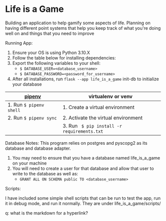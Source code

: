 # Life is a Game
Building an application to help gamify some aspects of life. Planning on having different point systems that help you keep track of what you're doing well on and things that you need to improve


Running App:
1. Ensure your OS is using Python 3.10.X
2. Follow the table below for installing dependencies: 
3. Export the following variables to your shell:
    - `$ DATABASE_USER=<database_username>`
    - `$ DATABASE_PASSWORD=<password_for_username>`
4. After all installations, run `flask --app life_is_a_game` init-db to initialize your database

| [pipenv](https://pipenv.pypa.io/en/latest/)| virtualenv or venv |
| ------- | ------- |
| 1. Run `$ pipenv shell ` | 1. Create a virtual environment |
| 2. Run `$ pipenv sync` | 2. Activate the virtual environment | 
| | 3. Run ` $ pip install -r requirements.txt` |

Database Notes:
This program relies on postgres and pyscopg2 as its database and database adapter.

1. You may need to ensure that you have a database named life_is_a_game on your machine
2. You will need to create a user for that database and allow that user to write to the database as well as:
    - `GRANT ALL ON SCHEMA public TO <database_username>`

Scripts:

I have included some simple shell scripts that can be run to test the app, run it in debug mode, and run it normally. They are under life_is_a_game/scripts/

q: what is the markdown for a hyperlink?